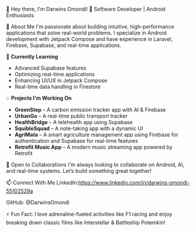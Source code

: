 👋 Hey there, I'm Darwins Omondi!
🚀 Software Developer | Android Enthusiasts 

👀 About Me
I'm passionate about building intuitive, high-performance applications that solve real-world problems. I specialize in Android development with Jetpack Compose and have experience in Laravel, Firebase, Supabase, and real-time applications.

🌱 **Currently Learning**  
- Advanced Supabase features  
- Optimizing real-time applications  
- Enhancing UI/UX in Jetpack Compose  
- Real-time data handling in Firestore  

💡 **Projects I'm Working On**  
- **GreenStep** – A carbon emission tracker app with AI & Firebase  
- **UrbanGo** – A real-time public transport tracker  
- **HealthBridge** – A telehealth app using Supabase  
- **SquibleSquad** – A note-taking app with a dynamic UI  
- **AgriMata** – A smart agriculture management app using Firebase for authentication and Supabase for real-time features  
- **Retrofit Music App** – A modern music streaming app powered by Retrofit  




💞️ Open to Collaborations
I'm always looking to collaborate on Android, AI, and real-time systems. Let’s build something great together!

📫 Connect With Me
LinkedIn:https://www.linkedin.com/in/darwins-omondi-55102529a

GitHub: @DarwinsOmondi

⚡ Fun Fact: I love adrenaline-fueled activities like F1 racing and enjoy breaking down classic films like Interstellar & Battleship Potemkin!
